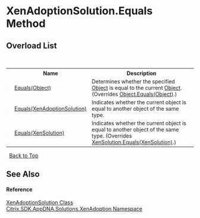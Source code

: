 # XenAdoptionSolution.Equals Method 
 


## Overload List
&nbsp;<table><tr><th></th><th>Name</th><th>Description</th></tr><tr><td>![Public method](media/pubmethod.gif "Public method")</td><td><a href="c2b8c1d2-47f8-f7a4-966d-fd01469ba4d5">Equals(Object)</a></td><td>
Determines whether the specified <a href="http://msdn2.microsoft.com/en-us/library/e5kfa45b" target="_blank">Object</a> is equal to the current <a href="http://msdn2.microsoft.com/en-us/library/e5kfa45b" target="_blank">Object</a>.
 (Overrides <a href="http://msdn2.microsoft.com/en-us/library/bsc2ak47" target="_blank">Object.Equals(Object)</a>.)</td></tr><tr><td>![Public method](media/pubmethod.gif "Public method")</td><td><a href="6456e4b4-c7b2-26f8-941a-59f3afe9214c">Equals(XenAdoptionSolution)</a></td><td>
Indicates whether the current object is equal to another object of the same type.</td></tr><tr><td>![Public method](media/pubmethod.gif "Public method")</td><td><a href="c5175361-25f7-141c-f96e-6256133a5a07">Equals(XenSolution)</a></td><td>
Indicates whether the current object is equal to another object of the same type.
 (Overrides <a href="3ec08404-f175-ad93-079d-113e3f88a0c8">XenSolution.Equals(XenSolution)</a>.)</td></tr></table>&nbsp;
<a href="#xenadoptionsolution.equals-method">Back to Top</a>

## See Also


#### Reference
<a href="257383db-8875-0a8f-2365-573f372e35da">XenAdoptionSolution Class</a><br /><a href="2a3ca15a-daca-4e24-783c-63ca2cba5f92">Citrix.SDK.AppDNA.Solutions.XenAdoption Namespace</a><br />